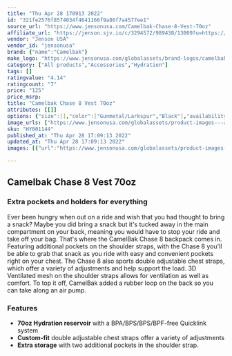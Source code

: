 ```yaml
---
title: "Thu Apr 28 170913 2022"
id: "321fe2576f8574034f4641166f9a86f7a4577ee1"
source_url: "https://www.jensonusa.com/Camelbak-Chase-8-Vest-70oz"
affiliate_url: "https://jenson.sjv.io/c/3294572/989438/13009?u=https://www.jensonusa.com/Camelbak-Chase-8-Vest-70oz"
vendor: "Jenson USA"
vendor_id: "jensonusa"
brand: {"name":"Camelbak"}
make_logo: "https://www.jensonusa.com/globalassets/brand-logos/camelbak.png"
category: ["All products","Accessories","Hydration"]
tags: []
ratingvalue: "4.14"
ratingcount: "7"
price: "125"
price_msrp: 
title: "Camelbak Chase 8 Vest 70oz"
attributes: [[]]
options: {"size":[],"color":["Gunmetal/Larkspur","Black"],"availability":"In Stock"}
image_urls: ["https://www.jensonusa.com/globalassets/product-images---all-assets/camelbak/hy001144-gunmetal~larkspur.jpg","https://www.jensonusa.com/globalassets/product-images---all-assets/camelbak/hy001144_1-gunmetal~larkspur.jpg","https://www.jensonusa.com/globalassets/product-images---all-assets/camelbak/hy001144_2-gunmetal~larkspur.jpg","https://www.jensonusa.com/globalassets/product-images---all-assets/camelbak/hy001144_3-gunmetal~larkspur.jpg","https://www.jensonusa.com/globalassets/product-images---all-assets/camelbak/hy001144_10-gunmetal~larkspur2.jpg","https://www.jensonusa.com/globalassets/product-images---all-assets/camelbak/hy001144_4-gunmetal~larkspur2.jpg","https://www.jensonusa.com/globalassets/product-images---all-assets/camelbak/hy001144_5-gunmetal~larkspur.jpg","https://www.jensonusa.com/globalassets/product-images---all-assets/camelbak/hy001144_6-gunmetal~larkspur.jpg","https://www.jensonusa.com/globalassets/product-images---all-assets/camelbak/hy001144_7-gunmetal~larkspur.jpg","https://www.jensonusa.com/globalassets/product-images---all-assets/camelbak/hy001144_8-gunmetal~larkspur.jpg","https://www.jensonusa.com/globalassets/product-images---all-assets/camelbak/hy001144_9-gunmetal~larkspur2.jpg"]
sku: "HY001144"
published_at: "Thu Apr 28 17:09:13 2022"
updated_at: "Thu Apr 28 17:09:13 2022"
images: [{"url":"https://www.jensonusa.com/globalassets/product-images---all-assets/camelbak/hy001144-gunmetal~larkspur.jpg","path":"full/84ff3803ade15783842fe446d5a372630b3800df.jpg","checksum":"bf83d77817aa31c77706f28ebcbea180","status":"downloaded"},{"url":"https://www.jensonusa.com/globalassets/product-images---all-assets/camelbak/hy001144_1-gunmetal~larkspur.jpg","path":"full/c83b2e0656177152a267685714e4eb42b9cd4d25.jpg","checksum":"b7202dc2e8b39b024cee5da6459fbb24","status":"downloaded"},{"url":"https://www.jensonusa.com/globalassets/product-images---all-assets/camelbak/hy001144_2-gunmetal~larkspur.jpg","path":"full/b5350a8ae932fe873249487d7a7c0d3639f90a52.jpg","checksum":"e01303c4b068fc4e8f6e1638ecece062","status":"downloaded"},{"url":"https://www.jensonusa.com/globalassets/product-images---all-assets/camelbak/hy001144_3-gunmetal~larkspur.jpg","path":"full/f9523c98e93d2b208b298cb7cf8f16bf5bccf52f.jpg","checksum":"1bcc7608b4b8cce315477a70aff64041","status":"downloaded"},{"url":"https://www.jensonusa.com/globalassets/product-images---all-assets/camelbak/hy001144_10-gunmetal~larkspur2.jpg","path":"full/bace9c6b9870ad8dc7ad32c78334678713dc15eb.jpg","checksum":"83e00804c1de472f1eee0b99795ddb33","status":"downloaded"},{"url":"https://www.jensonusa.com/globalassets/product-images---all-assets/camelbak/hy001144_4-gunmetal~larkspur2.jpg","path":"full/742121cd64493e9b7edde70748fa5223b9025b6c.jpg","checksum":"52eab541e88ac77b2348127793dbd378","status":"downloaded"},{"url":"https://www.jensonusa.com/globalassets/product-images---all-assets/camelbak/hy001144_5-gunmetal~larkspur.jpg","path":"full/f140012d2dd9cd11824d16a1542dda2dd6b70856.jpg","checksum":"125244b72c1d5c83ac045639e80f4480","status":"downloaded"},{"url":"https://www.jensonusa.com/globalassets/product-images---all-assets/camelbak/hy001144_6-gunmetal~larkspur.jpg","path":"full/5dc7141cfaf16af052813c25bd81f8c7b6d4c056.jpg","checksum":"50d6f3bef1638d27a653a965d0e0c4df","status":"downloaded"},{"url":"https://www.jensonusa.com/globalassets/product-images---all-assets/camelbak/hy001144_7-gunmetal~larkspur.jpg","path":"full/374a1f29f3cd653d49cbf72720e7da541f00ad11.jpg","checksum":"d73dc3b2e301b63ea107b8953f3a4a92","status":"downloaded"},{"url":"https://www.jensonusa.com/globalassets/product-images---all-assets/camelbak/hy001144_8-gunmetal~larkspur.jpg","path":"full/360e0ecff34c217d3afe9fc07bd2c947e5466b41.jpg","checksum":"bf70603a01a16e0dfe1adb689842f5f7","status":"downloaded"},{"url":"https://www.jensonusa.com/globalassets/product-images---all-assets/camelbak/hy001144_9-gunmetal~larkspur2.jpg","path":"full/3c7a3b2697d54805614f5bf45ae526389cbf8b5c.jpg","checksum":"9f14ed5921efa684545e1b4adc9a45ba","status":"downloaded"}]

---
```

## Camelbak Chase 8 Vest 70oz

### Extra pockets and holders for everything

Ever been hungry when out on a ride and wish that you had thought to bring a
snack? Maybe you did bring a snack but it's tucked away in the main
compartment on your back, meaning you would have to stop your ride and take
off your bag. That's where the CamelBak Chase 8 backpack comes in. Featuring
additional pockets on the shoulder straps, with the Chase 8 you'll be able to
grab that snack as you ride with easy and convenient pockets right on your
chest. The Chase 8 also sports double adjustable chest straps, which offer a
variety of adjustments and help support the load. 3D Ventilated mesh on the
shoulder straps allows for ventilation as well as comfort. To top it off,
CamelBak added a rubber loop on the back so you can take along an air pump.

### Features

  * **70oz Hydration reservoir** with a BPA/BPS/BPS/BPF-free Quicklink system
  * **Custom-fit** double adjustable chest straps offer a variety of adjustments
  * **Extra storage** with two additional pockets in the shoulder strap.

